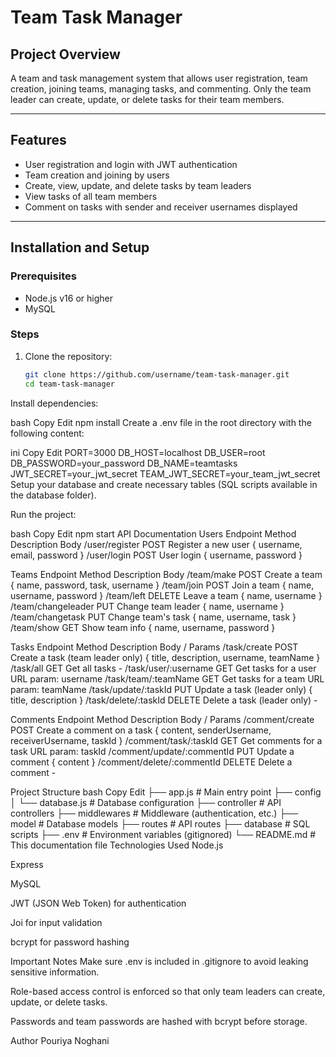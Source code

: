 # Team Task Manager

## Project Overview
A team and task management system that allows user registration, team creation, joining teams, managing tasks, and commenting. Only the team leader can create, update, or delete tasks for their team members.

---

## Features
- User registration and login with JWT authentication
- Team creation and joining by users
- Create, view, update, and delete tasks by team leaders
- View tasks of all team members
- Comment on tasks with sender and receiver usernames displayed

---

## Installation and Setup

### Prerequisites
- Node.js v16 or higher
- MySQL

### Steps

1. Clone the repository:
   ```bash
   git clone https://github.com/username/team-task-manager.git
   cd team-task-manager
Install dependencies:

bash
Copy
Edit
npm install
Create a .env file in the root directory with the following content:

ini
Copy
Edit
PORT=3000
DB_HOST=localhost
DB_USER=root
DB_PASSWORD=your_password
DB_NAME=teamtasks
JWT_SECRET=your_jwt_secret
TEAM_JWT_SECRET=your_team_jwt_secret
Setup your database and create necessary tables (SQL scripts available in the database folder).

Run the project:

bash
Copy
Edit
npm start
API Documentation
Users
Endpoint	Method	Description	Body
/user/register	POST	Register a new user	{ username, email, password }
/user/login	POST	User login	{ username, password }

Teams
Endpoint	Method	Description	Body
/team/make	POST	Create a team	{ name, password, task, username }
/team/join	POST	Join a team	{ name, username, password }
/team/left	DELETE	Leave a team	{ name, username }
/team/changeleader	PUT	Change team leader	{ name, username }
/team/changetask	PUT	Change team's task	{ name, username, task }
/team/show	GET	Show team info	{ name, username, password }

Tasks
Endpoint	Method	Description	Body / Params
/task/create	POST	Create a task (team leader only)	{ title, description, username, teamName }
/task/all	GET	Get all tasks	-
/task/user/:username	GET	Get tasks for a user	URL param: username
/task/team/:teamName	GET	Get tasks for a team	URL param: teamName
/task/update/:taskId	PUT	Update a task (leader only)	{ title, description }
/task/delete/:taskId	DELETE	Delete a task (leader only)	-

Comments
Endpoint	Method	Description	Body / Params
/comment/create	POST	Create a comment on a task	{ content, senderUsername, receiverUsername, taskId }
/comment/task/:taskId	GET	Get comments for a task	URL param: taskId
/comment/update/:commentId	PUT	Update a comment	{ content }
/comment/delete/:commentId	DELETE	Delete a comment	-

Project Structure
bash
Copy
Edit
├── app.js                 # Main entry point
├── config
│   └── database.js        # Database configuration
├── controller             # API controllers
├── middlewares            # Middleware (authentication, etc.)
├── model                  # Database models
├── routes                 # API routes
├── database               # SQL scripts
├── .env                   # Environment variables (gitignored)
└── README.md              # This documentation file
Technologies Used
Node.js

Express

MySQL

JWT (JSON Web Token) for authentication

Joi for input validation

bcrypt for password hashing

Important Notes
Make sure .env is included in .gitignore to avoid leaking sensitive information.

Role-based access control is enforced so that only team leaders can create, update, or delete tasks.

Passwords and team passwords are hashed with bcrypt before storage.

Author
Pouriya Noghani